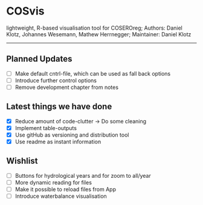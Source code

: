 # COSvis
lightweight, R-based visualisation tool for COSEROreg; 
Authors: Daniel Klotz, Johannes Wesemann, Mathew Herrnegger; 
Maintainer: Daniel Klotz 

***

## Planned Updates 

- [ ] Make default cntrl-file, which can be used as fall back options 
- [ ] Introduce further control options
- [ ] Remove development chapter from notes  

## Latest things we have done

- [x] Reduce amount of code-clutter -> Do some cleaning 
- [x] Implement table-outputs
- [x] Use gitHub as versioning and distribution tool 
- [x] Use readme as instant information 

## Wishlist 

- [ ] Buttons for hydrological years and for zoom to all/year
- [ ] More dynamic reading for files 
- [ ] Make it possible to reload files from App
- [ ] Introduce waterbalance visualisation 
